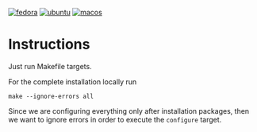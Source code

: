 [![fedora](https://github.com/ybettan/MyLinuxConfig/actions/workflows/fedora.yaml/badge.svg?branch=master)](https://github.com/ybettan/MyLinuxConfig/actions/workflows/fedora.yaml)
[![ubuntu](https://github.com/ybettan/MyLinuxConfig/actions/workflows/ubuntu.yaml/badge.svg?branch=master)](https://github.com/ybettan/MyLinuxConfig/actions/workflows/ubuntu.yaml)
[![macos](https://github.com/ybettan/MyLinuxConfig/actions/workflows/macos.yaml/badge.svg?branch=master)](https://github.com/ybettan/MyLinuxConfig/actions/workflows/macos.yaml)

# Instructions

Just run Makefile targets.

For the complete installation locally run
```
make --ignore-errors all
```
Since we are configuring everything only after installation packages, then we
want to ignore errors in order to execute the `configure` target.
    
 
